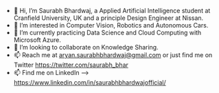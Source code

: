 - 👋 Hi, I’m Saurabh Bhardwaj, a Applied Artificial Intelligence student at Cranfield University, UK and a principle Design Engineer at Nissan.
- 👀 I’m interested in Computer Vision, Robotics and Autonomous Cars.
- 🌱 I’m currently practicing Data Science and Cloud Computing with Microsoft Azure.
- 💞️ I’m looking to collaborate on Knowledge Sharing.
- 📫 Reach me at aryan.saurabhbhardwaj@gmail.com or just find me on Twitter https://twitter.com/saurabh_bhar
- 📫 Find me on LinkedIn --> https://www.linkedin.com/in/saurabhbhardwajofficial/

<!---
Bhardwaj-Saurabh/Bhardwaj-Saurabh is a ✨ special ✨ repository because its `README.md` (this file) appears on your GitHub profile.
You can click the Preview link to take a look at your changes.
--->
